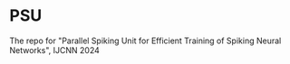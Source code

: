 # PSU
The repo for "Parallel Spiking Unit for Efficient Training of Spiking Neural Networks", IJCNN 2024
